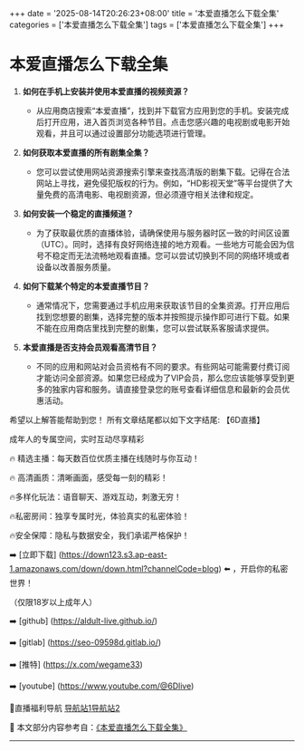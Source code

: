 +++
date = '2025-08-14T20:26:23+08:00'
title = '本爱直播怎么下载全集'
categories = ['本爱直播怎么下载全集']
tags = ['本爱直播怎么下载全集']
+++

# 本爱直播怎么下载全集

1. **如何在手机上安装并使用本爱直播的视频资源？**
   - 从应用商店搜索“本爱直播”，找到并下载官方应用到您的手机。安装完成后打开应用，进入首页浏览各种节目。点击您感兴趣的电视剧或电影开始观看，并且可以通过设置部分功能选项进行管理。

2. **如何获取本爱直播的所有剧集全集？**
   - 您可以尝试使用网站资源搜索引擎来查找高清版的剧集下载。记得在合法网站上寻找，避免侵犯版权的行为。例如，“HD影视天堂”等平台提供了大量免费的高清电影、电视剧资源，但必须遵守相关法律和规定。

3. **如何安装一个稳定的直播频道？**
   - 为了获取最优质的直播体验，请确保使用与服务器时区一致的时间区设置（UTC）。同时，选择有良好网络连接的地方观看。一些地方可能会因为信号不稳定而无法流畅地观看直播。您可以尝试切换到不同的网络环境或者设备以改善服务质量。

4. **如何下载某个特定的本爱直播节目？**
   - 通常情况下，您需要通过手机应用来获取该节目的全集资源。打开应用后找到您想要的剧集，选择完整的版本并按照提示操作即可进行下载。如果不能在应用商店里找到完整的剧集，您可以尝试联系客服请求提供。

5. **本爱直播是否支持会员观看高清节目？**
   - 不同的应用和网站对会员资格有不同的要求。有些网站可能需要付费订阅才能访问全部资源。如果您已经成为了VIP会员，那么您应该能够享受到更多的独家内容和服务。请直接登录您的账号查看详细信息和最新的会员优惠活动。

希望以上解答能帮助到您！
所有文章结尾都以如下文字结尾:
【6D直播】

 成年人的专属空间，实时互动尽享精彩

🔥 精选主播：每天数百位优质主播在线随时与你互动！

🔥 高清画质：清晰画面，感受每一刻的精彩！

🔥多样化玩法：语音聊天、游戏互动，刺激无穷！

🔥私密房间：独享专属时光，体验真实的私密体验！

🔥安全保障：隐私与数据安全，我们承诺严格保护！

➡️ [立即下载] (https://down123.s3.ap-east-1.amazonaws.com/down/down.html?channelCode=blog) ⬅️ ，开启你的私密世界！

 （仅限18岁以上成年人）

➡️ [github] (https://aldult-live.github.io/)

➡️ [gitlab] (https://seo-09598d.gitlab.io/)

➡️ [推特] (https://x.com/wegame33)

➡️ [youtube] (https://www.youtube.com/@6Dlive)

🔞直播福利导航   [导航站1](https://webstack-86085a.gitlab.io/)[导航站2](https://onlygit123-2.github.io/)

📘 本文部分内容参考自：[《本爱直播怎么下载全集》](https://webstack-hugo-13.pages.dev/)

---
